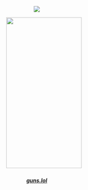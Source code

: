 <div id="header" align="center">
  
![](https://komarev.com/ghpvc/?username=insertplayer1&color=48A404&label=yahoo!)


<div id="header" align="center">

ㅤㅤㅤ<img src=https://files.catbox.moe/f2mnu7.webp width="200" height="400">

<div id="header" align="center">

  
##### [guns.lol](https://guns.lol/devilmario)
